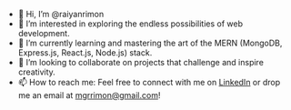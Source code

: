 - 👋 Hi, I’m @raiyanrimon
- 👀 I’m interested in exploring the endless possibilities of web development.
- 🌱 I’m currently learning and mastering the art of the MERN (MongoDB, Express.js, React.js, Node.js) stack.
- 💞️ I’m looking to collaborate on projects that challenge and inspire creativity.
- 📫 How to reach me: Feel free to connect with me on [LinkedIn](https://www.linkedin.com/in/raiyanrimon) or drop me an email at mgrrimon@gmail.com!


